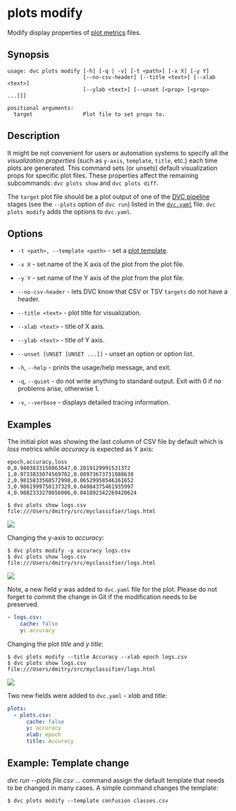 # plots modify

Modify display properties of [plot metrics](/doc/command-reference/plots) files.

## Synopsis

```usage
usage: dvc plots modify [-h] [-q | -v] [-t <path>] [-x X] [-y Y]
                        [--no-csv-header] [--title <text>] [--xlab <text>]
                        [--ylab <text>] [--unset [<prop> [<prop> ...]]]

positional arguments:
  target                Plot file to set props to.
```

## Description

It might be not convenient for users or automation systems to specify all the
_visualization properties_ (such as `y-axis`, `template`, `title`, etc.) each
time plots are generated. This command sets (or unsets) default visualization
props for specific plot files. These properties affect the remaining
subcommands: `dvc plots show` and `dvc plots diff`.

The `target` plot file should be a plot output of one of the
[DVC pipeline](/doc/command-reference/pipeline) stages (see the `--plots` option
of `dvc run`) listed in the
[`dvc.yaml`](/doc/user-guide/dvc-files-and-directories) file. `dvc plots modify`
adds the options to `dvc.yaml`.

## Options

- `-t <path>, --template <path>` - set a
  [plot template](/doc/command-reference/plots#plot-templates).

- `-x X` - set name of the X axis of the plot from the plot file.

- `-y Y` - set name of the Y axis of the plot from the plot file.

- `--no-csv-header` - lets DVC know that CSV or TSV `targets` do not have a
  header.

- `--title <text>` - plot title for visualization.

- `--xlab <text>` - title of X axis.

- `--ylab <text>` - title of Y axis.

- `--unset [UNSET [UNSET ...]]` - unset an option or option list.

- `-h`, `--help` - prints the usage/help message, and exit.

- `-q`, `--quiet` - do not write anything to standard output. Exit with 0 if no
  problems arise, otherwise 1.

- `-v`, `--verbose` - displays detailed tracing information.

## Examples

The initial plot was showing the last column of CSV file by default which is
_loss_ metrics while _accuracy_ is expected as Y axis:

```csv
epoch,accuracy,loss
0,0.9403833150863647,0.2019129991531372
1,0.9733833074569702,0.08973673731088638
2,0.9815833568572998,0.06529958546161652
3,0.9861999750137329,0.04984375461935997
4,0.9882333278656006,0.041892342269420624
```

```dvc
$ dvc plots show logs.csv
file:///Users/dmitry/src/myclassifier/logs.html
```

![](/img/plots_mod_loss.svg)

Changing the y-axis to _accuracy_:

```dvc
$ dvc plots modify -y accuracy logs.csv
$ dvc plots show logs.csv
file:///Users/dmitry/src/myclassifier/logs.html
```

![](/img/plots_mod_acc.svg)

Note, a new field _y_ was added to `dvc.yaml` file for the plot. Please do not
forget to commit the change in Git if the modification needs to be preserved.

```yaml
- logs.csv:
    cache: false
    y: accuracy
```

Changing the plot _title_ and _y title_:

```dvc
$ dvc plots modify --title Accuracy --xlab epoch logs.csv
$ dvc plots show logs.csv
file:///Users/dmitry/src/myclassifier/logs.html
```

![](/img/plots_mod_acc_titles.svg)

Two new fields were added to `dvc.yaml` - _xlab_ and _title_:

```yaml
plots:
  - plots.csv:
      cache: false
      y: accuracy
      xlab: epoch
      title: Accuracy
```

## Example: Template change

_dvc run --plots file.csv ..._ command assign the default template that needs to
be changed in many cases. A simple command changes the template:

```dvc
$ dvc plots modify --template confusion classes.csv
```

